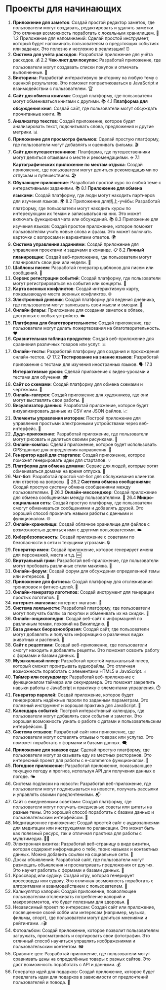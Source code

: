 # Проекты для начинающих

1. **Приложение для заметок**: Создай простой редактор заметок, где пользователи могут создавать, редактировать и удалять заметки. Это отличная возможность поработать с локальным хранилищем. 📝
1.2 Приложение для напоминаний: Сделай простой инструмент, который будет напоминать пользователям о предстоящих событиях или задачах. Это полезно и несложно в реализации! ⏰
2. **Система для учёта расходов**: Разработай приложение для учёта расходов. 💰
2.2 **Чек-лист для покупок**: Разработай приложение, где пользователи могут создавать списки покупок и отмечать выполненные. 🛒
3. **Викторина**: Разработай интерактивную викторину на любую тему с оценкой результатов. Это поможет попрактиковаться в JavaScript и взаимодействии с пользователем. 🏆
4. **Сайт для обмена книгами**: Создай платформу, где пользователи могут обмениваться книгами с другими. 📚
4.1 **Платформа для обсуждения книг**: Создай сайт, где пользователи могут обсуждать прочитанные книги. 📚
5. **Анализатор текстов**: Создай приложение, которое будет анализировать текст, подсчитывать слова, предложения и другие метрики. 📊
6. **Приложение для просмотра фильмов**: Сделай простую платформу, где пользователи могут добавлять и оценивать фильмы. 🎬
7. **Сайт для путешественников**: Платформа, где путешественники могут делиться отзывами о месте и рекомендациями. ✈️
7.1 **Картографических приложение по местам отдыха**: Создай приложение, где пользователи могут делиться рекомендациями по отпускам и путешествиям. 🏖️
8. **Обучающее приложение**: Разработай простой курс по любой теме с интерактивными заданиями. 📚
8.1 **Приложение для обмена языками**: Создай платформу, где люди могут находить партнеров для изучения языков. 🌍
8.2 Приложение для线上-учёбы: Разработай платформу, где пользователи могут находить курсы по интересующим их темам и записываться на них. Это может включать функционал чата или обсуждений. 📚
8.3 Приложение для изучения языков: Создай простое приложение, которое поможет пользователям учить новые слова и фразы. Это может включать карточки с вопросами и вариантами ответов. 🌍
9. **Система управления заданиями**: Создай приложение для управления проектами и задачами в команде. 📋
8.2 **Личный планировщик**: Создай веб-приложение, где пользователи могут планировать свои дни или недели. 📆
10. **Шаблоны писем**: Разработай генератор шаблонов для писем или сообщений. 📨
11. **Сервис регистрации событий**: Создай платформу, где пользователи могут регистрироваться на события или концерты. 🎉
12. **Карта военных конфликтов**: Создай интерактивную карту, показывающую места военных конфликтов. 🌐
13. **Электронный дневник**: Создай платформу для ведения дневника, где пользователи могут записывать свои мысли и эмоции. 📓
14. **Онлайн флары**: Приложение для создания заметок в облаке, доступных с любых устройств. ☁️
15. **Платформа для благотворительности**: Создай приложение, где пользователи могут делать пожертвования на благотворительность. ❤️
16. **Сравнительная таблица продуктов**: Создай веб-приложение для сравнения различных товаров или услуг. 📊
17. **Онлайн-тесты**: Разработай платформу для создания и прохождения онлайн-тестов. 📋
17.2 **Тестирование на знание языков**: Разработай приложение с тестами для изучения иностранных языков. 🗣
17.3 **Интерактивные уроки**: Сделай приложение с видео-уроками и тестами для обучения. 🎓
18. **Сайт со схемами**: Создай платформу для обмена схемами и чертежами. 📐
19. **Онлайн-галерея**: Создай приложение для художников, где они могут выставлять свои работы. 🎨
20. **Визуализатор данных**: Разработай приложение, которое будет визуализировать данные из CSV или JSON файлов. 📈
21. **Элементы управления мотором**: Построй приложение для управления простыми электронными устройствами через веб-интерфейс. 🔌
22. **Дудл-приложение**: Разработай приложение, где пользователи могут рисовать и делиться своими рисунками. 🎨
23. **Онлайн-компас**: Сделай приложение, которое будет использовать GPS-данные для определения направления. 🧭
24. **Генератор идей для стартапов**: Создай приложение, которое поможет генерировать идеи для стартапов. 💡
25. **Платформа для обмена домами**: Сервис для людей, которые хотят обмениваться домами на время отпуска. 🏡
26. **Чат-бот**: Разработай простой чат-бот для обслуживания клиентов или ответов на вопросы. 🤖
26.2 **Система обмена сообщениями**: Создай простую систему обмена сообщениями между пользователями. 💌
26.3 **Онлайн-мессенджер**: Создай приложение для обмена сообщениями между пользователями. 📱
26.4 **Микро-социальная сеть**: Создай простую платформу, где пользователи смогут обмениваться сообщениями и добавлять друзей. Это хороший способ прокачать навыки работы с данными и функционалом. 🌐
27. **Онлайн-хранилище**: Создай облачное хранилище для файлов с возможностью делиться ими с другими пользователями. ☁️
28. **Кибербезопасность**: Создай приложение с советами по безопасности в сети и текущими угрозами. 🔒
29. **Генератор имен**: Создай приложение, которое генерирует имена для персонажей, места и т.д. 🆕
30. **Виртуальный грим**: Разработай веб-приложение, где пользователи могут пробовать различные стили макияжа. 💄
31. **Онлайн-форум**: Создай форум для обсуждения определенной темы или интересов. 📢
32. **Приложение для фитнеса**: Создай платформу для отслеживания тренировок и фитнес-целей. 💪
33. **Онлайн-генератор логотипов**: Создай инструмент для генерации простых логотипов. 👔
34. **интернет-магазина**: интернет-магазин. 🛒
35. **Система лояльности**: Разработай платформу, где пользователи могут получать баллы за покупки и обменивать их на скидки. 🎁
36. **Онлайн-энциклопедия**: Создай веб-сайт с информацией по различным темам, похожий на Википедию. 📖
37. **База данных биоразнообразия**: Создай сайт, где пользователи могут добавлять и получать информацию о различных видах животных и растений. 🌱
38. **Сайт с рецептами**: Создай веб-приложение, где пользователи смогут находить и добавлять рецепты. Это поможет освоить работу с формами и базами данных. 🍳
39. **Музыкальный плеер**: Разработай простой музыкальный плеер, который сможет проигрывать аудиофайлы. Это отличная возможность поработать с элементами HTML5 и JavaScript. 🎶
40. **Таймер или секундомер**: Разработай веб-приложение с функционалом таймера или секундомера. Это поможет закрепить навыки работы с JavaScript и практику с элементами управления. ⏱️
41. **Генератор паролей**: Создай приложение, которое будет генерировать надёжные пароли по заданным параметрам. Это полезный инструмент и хорошая практика для JavaScript. 🔑
42. **Календарь событий**: Построй интерактивный календарь, где пользователи могут добавлять свои события и заметки. Это хорошая возможность узнать о работе с датами и пользовательским интерфейсом. 📅
43. **Система отзывов**: Разработай сайт или приложение, где пользователи могут оставлять отзывы о товарах или услугах. Это поможет поработать с формами и базами данных. 🗨️
44. **Приложение для заказов еды**: Сделай простую платформу, где пользователи могут заказывать еду из местных ресторанов. Это интересный проект для работы с e-commerce функционалом. 🍔
45. **Погодное приложение**: Разработай приложение, показывающее текущую погоду и прогноз, используя API для получения данных о погоде. 🌤️
46. Система подписки на новости: Разработай веб-приложение, где пользователи могут подписываться на новости, получать рассылки и управлять своими предпочтениями. 📬
47. Сайт с ежедневными советами: Создай платформу, где пользователи могут получать ежедневные советы или цитаты на разные темы. Это хороший способ поработать с базами данных и пользовательским интерфейсом. 🌟
48. Медитационное приложение: Создай простой сайт с аудиозаписями для медитации или инструкциями по релаксации. Это может быть как полезный ресурс, так и отличная практика для работы с мультимедиа. 🧘‍♂️
49. Электронная визитка: Разработай веб-страницу в виде визитки, которая содержит информацию о тебе, твоих навыках и контактных данных. Можно добавить ссылки на социальные сети. 📇
50. Доска объявлений: Разработай сайт, где пользователи могут размещать объявления и просматривать предложения от других. Это научит работать с формами и базами данных. 📰
51. Кроссворд или судоку: Создай игру, которая генерирует кроссворды или судоку. Это отличная возможность поработать с алгоритмами и взаимодействием с пользователем. 🧩
52. Калькулятор калорий: Создай приложение, позволяющее пользователям отслеживать потребление калорий и макроэлементов, что будет полезным для здоровья. 🥗
53. Независимый проект по интересам: Создай сайт или приложение, посвященное своей хобби или интересам (например, музыка, фильмы, спорт), где пользователи могут делиться мнениями и рейтингами. 🎶🎬
54. Фотоальбом: Создай приложение, которое позволит пользователям загружать, просматривать и сортировать свои фотографии. Это отличный способ научиться управлять изображениями и пользовательским контентом. 🖼️
55. Сравните цен: Разработай приложение, где пользователи могут сравнивать цены на определённые товары с разных сайтов. Это даст возможность поработать с API и данными. 💰
56. Генератор идей для подарков: Создай приложение, которое будет предлагать идеи для подарков в зависимости от предпочтений пользователей и повода. 🎁
